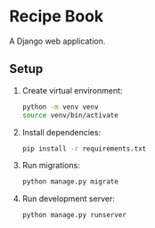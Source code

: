 # Recipe Book

A Django web application.

## Setup

1. Create virtual environment:
   ```bash
   python -m venv venv
   source venv/bin/activate
   ```

2. Install dependencies:
   ```bash
   pip install -r requirements.txt
   ```

3. Run migrations:
   ```bash
   python manage.py migrate
   ```

4. Run development server:
   ```bash
   python manage.py runserver
   ```
